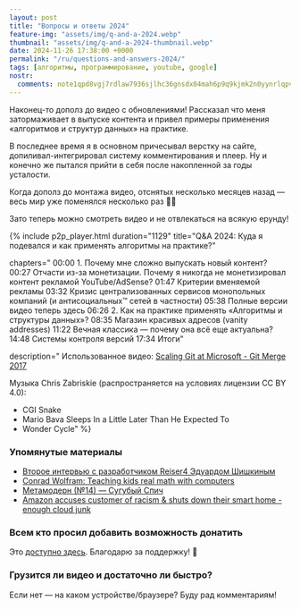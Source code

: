 ```yaml
---
layout: post
title: "Вопросы и ответы 2024"
feature-img: "assets/img/q-and-a-2024.webp"
thumbnail: "assets/img/q-and-a-2024-thumbnail.webp"
date: 2024-11-26 17:38:00 +0000
permalink: "/ru/questions-and-answers-2024/"
tags: [алгоритмы, программирование, youtube, google]
nostr:
  comments: note1qpd8vgj7rdlaw7936sjlhc36gnsdx04mah6p9q9kjmk2n0yynrlqpv9w48
---
```


Наконец-то дополз до видео с обновлениями!
Рассказал что меня затормаживает в выпуске контента и привел примеры применения «алгоритмов и структур данных» на практике.
<!--more-->

В последнее время я в основном причесывал верстку на сайте, допиливал-интегрировал систему комментирования и плеер.
Ну и конечно же пытался прийти в себя после накопленной за годы усталости.

Когда дополз до монтажа видео, отснятых несколько месяцев назад — весь мир уже поменялся несколько раз 🤦‍♂️

Зато теперь можно смотреть видео и не отвлекаться на всякую ерунду!

{% include p2p_player.html
  duration="1129"
  title="Q&A 2024: Куда я подевался и как применять алгоритмы на практике?"

  chapters="
00:00 1. Почему мне сложно выпускать новый контент?
00:27 Отчасти из-за монетизации. Почему я никогда не монетизировал контент рекламой YouTube/AdSense?
01:47 Критерии вменяемой рекламы
03:32 Кризис централизованных сервисов монопольных компаний (и антисоциальных™ сетей в частности)
05:38 Полные версии видео теперь здесь
06:26 2. Как на практике применять «Алгоритмы и структуры данных»?
08:35 Магазин красивых адресов (vanity addresses)
11:22 Вечная классика — почему она всё еще актуальна?
14:48 Системы контроля версий
17:34 Итоги"

  description="
Использованное видео: [Scaling Git at Microsoft - Git Merge 2017](https://youtu.be/g_MPGU_m01s)

Музыка Chris Zabriskie (распространяется на условиях лицензии CC BY 4.0):
- CGI Snake
- Mario Bava Sleeps In a Little Later Than He Expected To
- Wonder Cycle"
%}

### Упомянутые материалы
- [Второе интервью с разработчиком Reiser4 Эдуардом Шишкиным](https://habr.com/ru/articles/559014)
- [Conrad Wolfram: Teaching kids real math with computers](https://youtu.be/60OVlfAUPJg)
- [Метамодерн (№14) — Сугубый Спич](https://youtu.be/6_4Eo-AwwLQ)
- [Amazon accuses customer of racism & shuts down their smart home - enough cloud junk](https://youtu.be/NfiIXooD77s)

### Всем кто просил добавить возможность донатить
Это [доступно здесь](/ru/sponsor). Благодарю за поддержку! 🙏

### Грузится ли видео и достаточно ли быстро?
Если нет — на каком устройстве/браузере? Буду рад комментариям!

